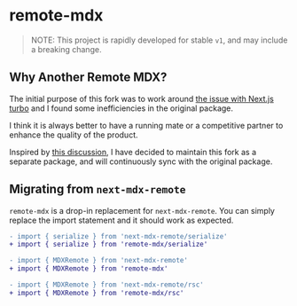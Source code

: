 # remote-mdx

> NOTE: This project is rapidly developed for stable `v1`, and may include a breaking change.

## Why Another Remote MDX?

The initial purpose of this fork was to work around [the issue with Next.js turbo](https://github.com/vercel/next.js/issues/63318) and I found some inefficiencies in the original package.

I think it is always better to have a running mate or a competitive partner to enhance the quality of the product.

Inspired by [this discussion](https://github.com/hashicorp/next-mdx-remote/discussions/437), I have decided to maintain this fork as a separate package, and will continuously sync with the original package.

## Migrating from `next-mdx-remote`

`remote-mdx` is a drop-in replacement for `next-mdx-remote`. You can simply replace the import statement and it should work as expected.

```diff
- import { serialize } from 'next-mdx-remote/serialize'
+ import { serialize } from 'remote-mdx/serialize'

- import { MDXRemote } from 'next-mdx-remote'
+ import { MDXRemote } from 'remote-mdx'

- import { MDXRemote } from 'next-mdx-remote/rsc'
+ import { MDXRemote } from 'remote-mdx/rsc'
```
